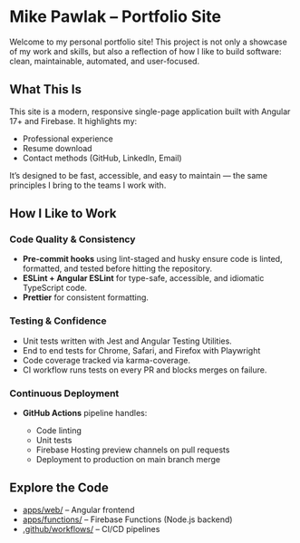 # Mike Pawlak – Portfolio Site

Welcome to my personal portfolio site! This project is not only a showcase of my work and skills, but also a reflection of how I like to build software: clean, maintainable, automated, and user-focused.

## What This Is

This site is a modern, responsive single-page application built with Angular 17+ and Firebase. It highlights my:

- Professional experience
- Resume download
- Contact methods (GitHub, LinkedIn, Email)

It’s designed to be fast, accessible, and easy to maintain — the same principles I bring to the teams I work with.

## How I Like to Work

### Code Quality & Consistency

- **Pre-commit hooks** using lint-staged and husky ensure code is linted, formatted, and tested before hitting the repository.
- **ESLint + Angular ESLint** for type-safe, accessible, and idiomatic TypeScript code.
- **Prettier** for consistent formatting.

### Testing & Confidence

- Unit tests written with Jest and Angular Testing Utilities.
- End to end tests for Chrome, Safari, and Firefox with Playwright
- Code coverage tracked via karma-coverage.
- CI workflow runs tests on every PR and blocks merges on failure.

### Continuous Deployment

- **GitHub Actions** pipeline handles:

  - Code linting
  - Unit tests
  - Firebase Hosting preview channels on pull requests
  - Deployment to production on main branch merge

## Explore the Code

- [apps/web/](https://github.com/mikepawlak/portfolio-site/tree/readme/apps/web) – Angular frontend
- [apps/functions/](https://github.com/mikepawlak/portfolio-site/tree/readme/apps/functions) – Firebase Functions (Node.js backend)
- [.github/workflows/](https://github.com/mikepawlak/portfolio-site/tree/readme/.github/workflows) – CI/CD pipelines
